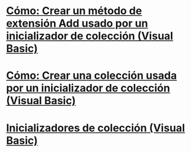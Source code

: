 # [Cómo: Crear un método de extensión Add usado por un inicializador de colección (Visual Basic)](how-to-create-an-add-extension-method-used-by-a-collection-initializer.md)
# [Cómo: Crear una colección usada por un inicializador de colección (Visual Basic)](how-to-create-a-collection-used-by-a-collection-initializer.md)
# [Inicializadores de colección (Visual Basic)](index.md)
